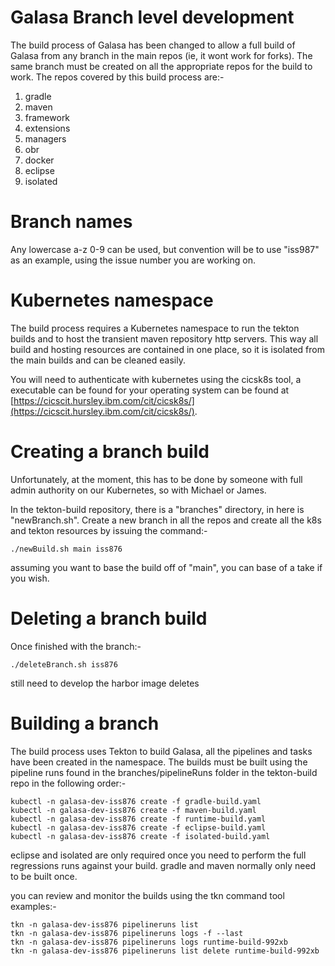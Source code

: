 # Galasa Branch level development

The build process of Galasa has been changed to allow a full build of Galasa from any branch in the main repos (ie, it wont work for forks).  The same branch must be created on all the appropriate repos for the build to work.  The repos covered by this build process are:-
1. gradle
1. maven
1. framework
1. extensions
1. managers
1. obr
1. docker
1. eclipse
1. isolated

# Branch names

Any lowercase a-z 0-9 can be used, but convention will be to use "iss987" as an example, using the issue number you are working on.

# Kubernetes namespace

The build process requires a Kubernetes namespace to run the tekton builds and to host the transient maven repository http servers. This way all build and hosting resources are contained in one place, so it is isolated from the main builds and can be cleaned easily.

You will need to authenticate with kubernetes using the cicsk8s tool, a executable can be found for your operating system can be found at [https://cicscit.hursley.ibm.com/cit/cicsk8s/](https://cicscit.hursley.ibm.com/cit/cicsk8s/).

# Creating a branch build

Unfortunately, at the moment, this has to be done by someone with full admin authority on our Kubernetes, so with Michael or James.

In the tekton-build repository, there is a "branches" directory, in here is "newBranch.sh".  Create a new branch in all the repos and create all the k8s and tekton resources by issuing the command:-
```
./newBuild.sh main iss876
```
assuming you want to base the build off of "main",  you can base of a take if you wish.

# Deleting a branch build

Once finished with the branch:-
```
./deleteBranch.sh iss876
```
still need to develop the harbor image deletes

# Building a branch

The build process uses Tekton to build Galasa, all the pipelines and tasks have been created in the namespace.   The builds must be built using the pipeline runs found in the branches/pipelineRuns folder in the tekton-build repo in the following order:-
```
kubectl -n galasa-dev-iss876 create -f gradle-build.yaml
kubectl -n galasa-dev-iss876 create -f maven-build.yaml
kubectl -n galasa-dev-iss876 create -f runtime-build.yaml
kubectl -n galasa-dev-iss876 create -f eclipse-build.yaml
kubectl -n galasa-dev-iss876 create -f isolated-build.yaml
```

eclipse and isolated are only required once you need to perform the full regressions runs against your build.   gradle and maven normally only need to be built once.

you can review and monitor the builds using the tkn command tool
examples:-

```
tkn -n galasa-dev-iss876 pipelineruns list
tkn -n galasa-dev-iss876 pipelineruns logs -f --last
tkn -n galasa-dev-iss876 pipelineruns logs runtime-build-992xb
tkn -n galasa-dev-iss876 pipelineruns list delete runtime-build-992xb
```